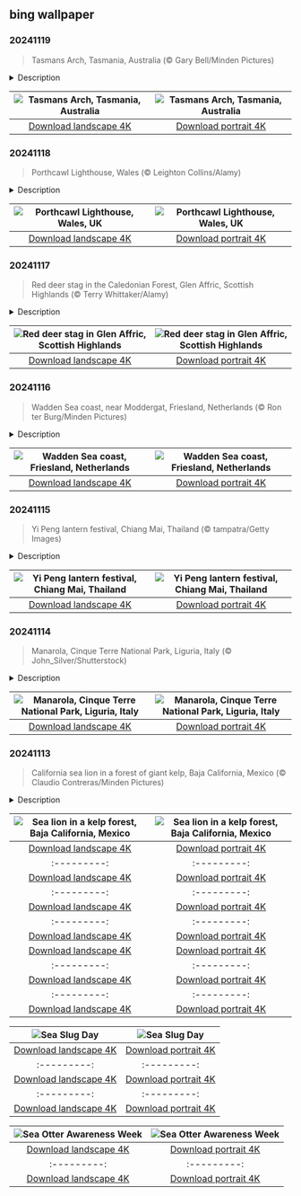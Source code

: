 ## bing wallpaper

### 20241119

> Tasmans Arch, Tasmania, Australia (© Gary Bell/Minden Pictures)

<details>
<summary>Description</summary>

> Ready for a coastal adventure? Welcome to Tasman National Park in Tasmania, an island state of Australia about 150 miles off its southeastern coast. Spanning more than 41 square miles, this park features dramatic cliffs and distinctive columns of dolerite rock. Tasmans Arch, seen in today's image, is a standout example. Shaped over time by the Tasman Sea, it was once the roof of a massive sea cave. The sea's pressure, combined with air, sand, and stones, slowly pried open the vertical cracks in the cliff, dislodging chunks of rock. The cave kept growing, deepening, and lengthening, until it eventually gave way, leaving behind this towering natural bridge. Tasmans Arch is named after the Dutch explorer Abel Tasman, who also lends his name to the state of Tasmania.
> 
> 
> 
> 

</details>

| ![Tasmans Arch, Tasmania, Australia](https://cn.bing.com/th?id=OHR.TasmansArch_EN-US4274981499_UHD.jpg&pid=hp&w=400&h=224&rs=1&c=4) | ![Tasmans Arch, Tasmania, Australia](https://cn.bing.com/th?id=OHR.TasmansArch_EN-US4274981499_1080x1920.jpg&pid=hp&w=155&h=315&rs=1&c=4) |
|:---------:|:---------:|
| [Download landscape 4K](https://cn.bing.com/th?id=OHR.TasmansArch_EN-US4274981499_UHD.jpg) | [Download portrait 4K](https://cn.bing.com/th?id=OHR.TasmansArch_EN-US4274981499_1080x1920.jpg) |

### 20241118

> Porthcawl Lighthouse, Wales (© Leighton Collins/Alamy)

<details>
<summary>Description</summary>

> With waves crashing against its sturdy base and a stormy sea swirling around, this lighthouse in Porthcawl, on the south coast of Wales, has been standing resilient since 1860. At 30 feet tall, Porthcawl Lighthouse, designed by the eminent engineer James Walker, is often pictured being battered by waves when storms hit. The town's rugged coastline, with its hidden rocky coves, has always posed a perilous challenge to sailors. Porthcawl Lighthouse was built to help guide the increasing maritime traffic along the Bristol Channel. This cast-iron lighthouse was the last one in the UK to be powered by coal and gas. Although it was converted to electric power in 1997, the lighthouse still maintains its historical charm.
> 
> 
> 
> 

</details>

| ![Porthcawl Lighthouse, Wales, UK](https://cn.bing.com/th?id=OHR.PorthcawlLighthouse_EN-US4147042402_UHD.jpg&pid=hp&w=400&h=224&rs=1&c=4) | ![Porthcawl Lighthouse, Wales, UK](https://cn.bing.com/th?id=OHR.PorthcawlLighthouse_EN-US4147042402_1080x1920.jpg&pid=hp&w=155&h=315&rs=1&c=4) |
|:---------:|:---------:|
| [Download landscape 4K](https://cn.bing.com/th?id=OHR.PorthcawlLighthouse_EN-US4147042402_UHD.jpg) | [Download portrait 4K](https://cn.bing.com/th?id=OHR.PorthcawlLighthouse_EN-US4147042402_1080x1920.jpg) |

### 20241117

> Red deer stag in the Caledonian Forest, Glen Affric, Scottish Highlands (© Terry Whittaker/Alamy)

<details>
<summary>Description</summary>

> Striking appearance, strong presence, and impressive antlers—meet the red deer, photographed in the ancient forests of Glen Affric, one of Scotland's most beautiful valleys. Found across Europe, Asia, and parts of North Africa, this species is Britain's largest land mammal and an integral part of the Caledonian pinewoods, Scotland's coniferous forests. From featuring in cave art found throughout Europe to medieval hunting traditions, red deer have always held a special place in the human imagination. In many parts of the world, their image is synonymous with the wild, free spirit of nature. Glen Affric, with its lochs, moorlands, and mountains, provides the perfect habitat for these magnificent creatures. This national nature reserve is also popular with hikers, climbers, and nature enthusiasts.
> 
> The Scottish red deer is a subspecies that is slightly smaller than its counterparts in continental Europe. This species exhibits insular dwarfism, a process where large animals evolve to have smaller bodies over many generations.
> 
> 

</details>

| ![Red deer stag in Glen Affric, Scottish Highlands](https://cn.bing.com/th?id=OHR.RedStag_EN-US3910525623_UHD.jpg&pid=hp&w=400&h=224&rs=1&c=4) | ![Red deer stag in Glen Affric, Scottish Highlands](https://cn.bing.com/th?id=OHR.RedStag_EN-US3910525623_1080x1920.jpg&pid=hp&w=155&h=315&rs=1&c=4) |
|:---------:|:---------:|
| [Download landscape 4K](https://cn.bing.com/th?id=OHR.RedStag_EN-US3910525623_UHD.jpg) | [Download portrait 4K](https://cn.bing.com/th?id=OHR.RedStag_EN-US3910525623_1080x1920.jpg) |

### 20241116

> Wadden Sea coast, near Moddergat, Friesland, Netherlands (© Ron ter Burg/Minden Pictures)

<details>
<summary>Description</summary>

> If you've ever dreamed of walking on water, or something close to it, the Wadden Sea is the place for you. Tracing over 300 miles along the coast of the Netherlands, Germany, and Denmark, this UNESCO World Heritage Site offers a unique landscape of tidal flats and wetlands. In fact, it is the world's largest unbroken intertidal zone—underwater at high tide and exposed at low tide—of sand and mud flats. The area is also a playground for aquatic species such as houting fish, brown trout, and white-beaked dolphins, and is home to birds like waders and herons.
> 
> Pictured here is the Wadden Sea coast in Friesland, Netherlands. This coast is dotted with charming fishing villages and medieval churches. Mudflat hiking is a recreational pastime here—the Dutch call it wadlopen. As the tide recedes, mud-trampers can walk across the seabed, squishing through the mud and wading through shallow waters. Whether you're up for a wadlopen challenge or a seal-spotting safari, there's plenty of adventure to be found here. Just don't forget your boots—things are bound to get a little messy!
> 
> 

</details>

| ![Wadden Sea coast, Friesland, Netherlands](https://cn.bing.com/th?id=OHR.FrieslandNetherlands_EN-US3770890281_UHD.jpg&pid=hp&w=400&h=224&rs=1&c=4) | ![Wadden Sea coast, Friesland, Netherlands](https://cn.bing.com/th?id=OHR.FrieslandNetherlands_EN-US3770890281_1080x1920.jpg&pid=hp&w=155&h=315&rs=1&c=4) |
|:---------:|:---------:|
| [Download landscape 4K](https://cn.bing.com/th?id=OHR.FrieslandNetherlands_EN-US3770890281_UHD.jpg) | [Download portrait 4K](https://cn.bing.com/th?id=OHR.FrieslandNetherlands_EN-US3770890281_1080x1920.jpg) |

### 20241115

> Yi Peng lantern festival, Chiang Mai, Thailand (© tampatra/Getty Images)

<details>
<summary>Description</summary>

> As twilight descends today, Chiang Mai, Thailand's second-largest city, will come alive with thousands of glowing lanterns for Yi Peng. Held on the full moon of the second month of the Lanna lunar calendar, this celebration is about letting go of negativity and embracing new beginnings. The highlight of the festival is the release of 'khom loi' or 'khom loy'—floating paper lanterns—into the night sky, which becomes a sea of warm, golden lights. People often write their hopes and dreams on the lanterns. They gather around temples and palaces to send their wishes skyward, hoping for good fortune in the year to come.
> 
> In addition to the lantern release, the city hosts vibrant parades, traditional dance performances, and stunning decorations. Yi Peng coincides with Loy Krathong, another festival where small, intricately crafted baskets, decorated with banana leaves, incense, and candles, are floated down rivers. Together, these festivals create a spectacle that draws visitors from across the world to witness the illumination of Chiang Mai.
> 
> 

</details>

| ![Yi Peng lantern festival, Chiang Mai, Thailand](https://cn.bing.com/th?id=OHR.YiPengLanterns_EN-US2889801198_UHD.jpg&pid=hp&w=400&h=224&rs=1&c=4) | ![Yi Peng lantern festival, Chiang Mai, Thailand](https://cn.bing.com/th?id=OHR.YiPengLanterns_EN-US2889801198_1080x1920.jpg&pid=hp&w=155&h=315&rs=1&c=4) |
|:---------:|:---------:|
| [Download landscape 4K](https://cn.bing.com/th?id=OHR.YiPengLanterns_EN-US2889801198_UHD.jpg) | [Download portrait 4K](https://cn.bing.com/th?id=OHR.YiPengLanterns_EN-US2889801198_1080x1920.jpg) |

### 20241114

> Manarola, Cinque Terre National Park, Liguria, Italy (© John_Silver/Shutterstock)

<details>
<summary>Description</summary>

> Known for its rows of pastel houses that stretch down to the Mediterranean Sea, Manarola, seen in today's image, is a picturesque village on the Italian Riviera. Perched on the rugged cliffs of the Ligurian coast, it's one of the five villages that make up Cinque Terre National Park, a UNESCO World Heritage Site. The name 'Manarola' might have evolved from the Latin 'Magna rota,' which means 'large wheel,' a nod to the village's historical mill wheel.
> 
> Believed to be the oldest village in the Cinque Terre, dating to 1338, Manarola's history is rooted in fishing and winemaking. Sciacchetrà, a dessert wine unique to this area, has long been immortalized in the verses of Italian poets. Take a walk along the Via dell'Amore, or 'Path of Love'—a scenic coastal trail connecting Manarola to its neighboring village, Riomaggiore—and you can sense the romance and charm that defines this region. Legend has it that the footpath became a meeting place for lovers from the two villages. Time slows down when you're in Manarola, and the magic of the country's coastal heritage comes to life.
> 
> 

</details>

| ![Manarola, Cinque Terre National Park, Liguria, Italy](https://cn.bing.com/th?id=OHR.ManarolaItaly_EN-US4826543395_UHD.jpg&pid=hp&w=400&h=224&rs=1&c=4) | ![Manarola, Cinque Terre National Park, Liguria, Italy](https://cn.bing.com/th?id=OHR.ManarolaItaly_EN-US4826543395_1080x1920.jpg&pid=hp&w=155&h=315&rs=1&c=4) |
|:---------:|:---------:|
| [Download landscape 4K](https://cn.bing.com/th?id=OHR.ManarolaItaly_EN-US4826543395_UHD.jpg) | [Download portrait 4K](https://cn.bing.com/th?id=OHR.ManarolaItaly_EN-US4826543395_1080x1920.jpg) |

### 20241113

> California sea lion in a forest of giant kelp, Baja California, Mexico (© Claudio Contreras/Minden Pictures)

<details>
<summary>Description</summary>

> Take a stroll along almost any marina from Costa Rica to Alaska, and you'll likely hear the playful barks of sea lions echo through the air. California sea lions, like the one pictured, are a common sight basking in the sun along the rocky shores of North America's western coast. These marine mammals, belonging to the pinniped group, are often mistaken for seals. An easy way to distinguish between them is by looking at their ears—sea lions have visible flaps, seals don't.
> 
> Sea lions also have a special relationship with giant kelp, seen in today's image from Baja California, Mexico. These towering underwater plants, which can grow up to 175 feet in ideal conditions, sway gently with the currents, creating beautiful scenery. Kelp forests are home to a diverse array of marine life, including sea lions, tiny invertebrates like snails, prawns, and jellyfish, and a wide range of fish, like cod, rockfish, and wrasse. Sea lions twist and turn through the thick kelp strands, hunting fish hiding within the leaves. They also use kelp as refuge from predators like sharks, blending in with the fronds of the brown algae to avoid detection. Kelp's rapid growth makes it an ideal habitat for marine life of all types to thrive.
> 
> 

</details>

| ![Sea lion in a kelp forest, Baja California, Mexico](https://cn.bing.com/th?id=OHR.KelpForest_EN-US4745308334_UHD.jpg&pid=hp&w=400&h=224&rs=1&c=4) | ![Sea lion in a kelp forest, Baja California, Mexico](https://cn.bing.com/th?id=OHR.KelpForest_EN-US4745308334_1080x1920.jpg&pid=hp&w=155&h=315&rs=1&c=4) |
|:---------:|:---------:|
| [Download landscape 4K](https://cn.bing.com/th?id=OHR.KelpForest_EN-US4745308334_UHD.jpg) | [Download portrait 4K](https://cn.bing.com/th?id=OHR.KelpForest_EN-US4745308334_1080x1920.jpg) |rs=1&c=4) | ![Arches National Park anniversary](https://cn.bing.com/th?id=OHR.CoveArch_EN-US4653050772_1080x1920.jpg&pid=hp&w=155&h=315&rs=1&c=4) |
|:---------:|:---------:|
| [Download landscape 4K](https://cn.bing.com/th?id=OHR.CoveArch_EN-US4653050772_UHD.jpg) | [Download portrait 4K](https://cn.bing.com/th?id=OHR.CoveArch_EN-US4653050772_1080x1920.jpg) |m/th?id=OHR.VeteranReflections_EN-US4567357121_1080x1920.jpg&pid=hp&w=155&h=315&rs=1&c=4) |
|:---------:|:---------:|
| [Download landscape 4K](https://cn.bing.com/th?id=OHR.VeteranReflections_EN-US4567357121_UHD.jpg) | [Download portrait 4K](https://cn.bing.com/th?id=OHR.VeteranReflections_EN-US4567357121_1080x1920.jpg) |_EN-US4470232432_1080x1920.jpg&pid=hp&w=155&h=315&rs=1&c=4) |
|:---------:|:---------:|
| [Download landscape 4K](https://cn.bing.com/th?id=OHR.YucatanFlamingos_EN-US4470232432_UHD.jpg) | [Download portrait 4K](https://cn.bing.com/th?id=OHR.YucatanFlamingos_EN-US4470232432_1080x1920.jpg) |--:|:---------:|
| [Download landscape 4K](https://cn.bing.com/th?id=OHR.OliveTreeDay_EN-US9460125670_UHD.jpg) | [Download portrait 4K](https://cn.bing.com/th?id=OHR.OliveTreeDay_EN-US9460125670_1080x1920.jpg) |pid=hp&w=155&h=315&rs=1&c=4) |
|:---------:|:---------:|
| [Download landscape 4K](https://cn.bing.com/th?id=OHR.MonksMound_EN-US9323884241_UHD.jpg) | [Download portrait 4K](https://cn.bing.com/th?id=OHR.MonksMound_EN-US9323884241_1080x1920.jpg) |](https://cn.bing.com/th?id=OHR.Calacas_EN-US6430903741_UHD.jpg) | [Download portrait 4K](https://cn.bing.com/th?id=OHR.Calacas_EN-US6430903741_1080x1920.jpg) |.com/th?id=OHR.SealRiver_EN-US6267835630_1080x1920.jpg&pid=hp&w=155&h=315&rs=1&c=4) |
|:---------:|:---------:|
| [Download landscape 4K](https://cn.bing.com/th?id=OHR.SealRiver_EN-US6267835630_UHD.jpg) | [Download portrait 4K](https://cn.bing.com/th?id=OHR.SealRiver_EN-US6267835630_1080x1920.jpg) |e a more fitting name. Someone call Terry.
> 
> 

</details>

| ![Sea Slug Day](https://cn.bing.com/th?id=OHR.SeaAngel_EN-US5531672696_UHD.jpg&pid=hp&w=400&h=224&rs=1&c=4) | ![Sea Slug Day](https://cn.bing.com/th?id=OHR.SeaAngel_EN-US5531672696_1080x1920.jpg&pid=hp&w=155&h=315&rs=1&c=4) |
|:---------:|:---------:|
| [Download landscape 4K](https://cn.bing.com/th?id=OHR.SeaAngel_EN-US5531672696_UHD.jpg) | [Download portrait 4K](https://cn.bing.com/th?id=OHR.SeaAngel_EN-US5531672696_1080x1920.jpg) |OHR.DarkSkyAcadia_EN-US6966527964_1080x1920.jpg) |.bing.com/th?id=OHR.GoldenJellyfish_EN-US6743816471_1080x1920.jpg&pid=hp&w=155&h=315&rs=1&c=4) |
|:---------:|:---------:|
| [Download landscape 4K](https://cn.bing.com/th?id=OHR.GoldenJellyfish_EN-US6743816471_UHD.jpg) | [Download portrait 4K](https://cn.bing.com/th?id=OHR.GoldenJellyfish_EN-US6743816471_1080x1920.jpg) |ng.com/th?id=OHR.LastDollarRoad_EN-US7923638318_UHD.jpg&pid=hp&w=400&h=224&rs=1&c=4) | ![First day of autumn](https://cn.bing.com/th?id=OHR.LastDollarRoad_EN-US7923638318_1080x1920.jpg&pid=hp&w=155&h=315&rs=1&c=4) |
|:---------:|:---------:|
| [Download landscape 4K](https://cn.bing.com/th?id=OHR.LastDollarRoad_EN-US7923638318_UHD.jpg) | [Download portrait 4K](https://cn.bing.com/th?id=OHR.LastDollarRoad_EN-US7923638318_1080x1920.jpg) |ppers who hunted otters to near extinction before they were protected by law. Although sea otter populations have rebounded, they are still considered endangered. Otters live along the Pacific Coast of North America, from California up to Alaska. Although they can walk on land, they almost never find the need or desire to, even when it's nap time. When they're ready for a snooze, they'll raft up, wrap themselves in a strand of kelp to keep them from drifting away, and recline on the world's biggest waterbed.

</details>

| ![Sea Otter Awareness Week](https://cn.bing.com/th?id=OHR.SitkaOtters_EN-US7714053956_UHD.jpg&pid=hp&w=400&h=224&rs=1&c=4) | ![Sea Otter Awareness Week](https://cn.bing.com/th?id=OHR.SitkaOtters_EN-US7714053956_1080x1920.jpg&pid=hp&w=155&h=315&rs=1&c=4) |
|:---------:|:---------:|
| [Download landscape 4K](https://cn.bing.com/th?id=OHR.SitkaOtters_EN-US7714053956_UHD.jpg) | [Download portrait 4K](https://cn.bing.com/th?id=OHR.SitkaOtters_EN-US7714053956_1080x1920.jpg) |oo_EN-US7569665443_UHD.jpg&pid=hp&w=400&h=224&rs=1&c=4) | ![World Bamboo Day](https://cn.bing.com/th?id=OHR.ArashiyamaBamboo_EN-US7569665443_1080x1920.jpg&pid=hp&w=155&h=315&rs=1&c=4) |
|:---------:|:---------:|
| [Download landscape 4K](https://cn.bing.com/th?id=OHR.ArashiyamaBamboo_EN-US7569665443_UHD.jpg) | [Download portrait 4K](https://cn.bing.com/th?id=OHR.ArashiyamaBamboo_EN-US7569665443_1080x1920.jpg) |